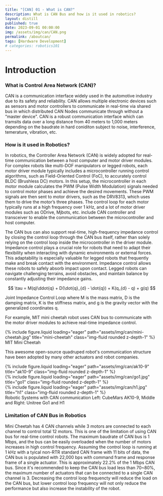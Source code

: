 ```yaml
---
title: "[CAN] 01 - What is CAN?"
description: What is CAN Bus and how is it used in robotics?
layout: distill
published: true
date: 2023-09-01 00:00:00
img: /assets/img/can/CAN.png
permalink: /aboutcan/
tags: [Hardware Development]
# categories: robotics101
---
```


# Introduction

### What is Control Area Network (CAN)?
CAN is a communication interface widely used in the automotive industry due to its safety and reliability. CAN allows multiple electronic devices such as sensors and motor controllers to communicate in real-time via shared bus in which distributed CAN Nodes communicate through without a “master device". CAN is a robust communication interface which can tramsits data over a long distance from 40 meters to 1,000 meters depending on the baudrate in hard coniditon subject to noise, interference, temerature, vibration, etc. 

### How is it used in Robotics?
In robotics, the Controller Area Network (CAN) is widely adopted for real-time communication between a host computer and motor driver modules. For complex robots like multi-DOF manipulators or legged robots, each motor driver module typically includes a microcontroller running control algorithms, such as Field-Oriented Control (FoC), to accurately control BLDC (Brushless DC) motors. In this setup, the microcontroller in each motor module calculates the PWM (Pulse Width Modulation) signals needed to control motor phases and achieve the desired movements. These PWM signals are then sent to motor drivers, such as the DRV8313, which uses them to drive the motor’s three phases. The control loop for each motor typically runs at a high frequency over 1 kHz, and a lot of motor driver modules such as ODrive, Mjbots, etc. include CAN controller and transceiver to enable the communication between the microcontroller and host computer.

The CAN bus can also support real-time, high-frequency impedance control by closing the control loop through the CAN bus itself, rather than solely relying on the control loop inside the microcontroller in the driver module. Impedance control plays a crucial role for robots that need to adapt their flexibility when interacting with dynamic environments or external forces. This adaptability is especially valuable for legged robots that frequently make and break contact with the environment. Impedance control allows these robots to safely absorb impact upon contact. Legged robots can navigate challenging terrains, avoid obstacles, and maintain balance by constantly adjusting their impedance gains.

$$
\tau = M(q)\ddot{q} + D(\dot{q}_{d} - \dot{q}) + K(q_{d} - q) + g(q)
$$
<div class="caption">
 Joint Impedance Control Loop where M is the mass matrix, D is the damping matrix, K is the stiffness matrix, and g is the gravity vector with the generalized coordinates q.
</div>

For example, MIT mini cheetah robot uses CAN bus to communicate with the motor driver modules to achieve real-time impedance control.
<div class="row">
    <div class="col-sm mt-3 mt-md-0">
        {% include figure.liquid loading="eager" path="assets/img/can/mini-cheetah.jpg" title="mini-cheetah" class="img-fluid rounded z-depth-1" %}
    </div>
</div>
<div class="caption">
  MIT Mini Cheetah
</div>

This awesome open-source quadruped robot's communication structure have been adopted by many other actuators and robot companies. 

<div class="row">
    <div class="col-sm mt-3 mt-md-0">
        {% include figure.liquid loading="eager" path="assets/img/can/ak10-9" title="ak10-9" class="img-fluid rounded z-depth-1" %}
    </div>
       <div class="col-sm mt-3 mt-md-0">
        {% include figure.liquid loading="eager" path="assets/img/can/go1.jpg" title="go1" class="img-fluid rounded z-depth-1" %}
    </div>
       <div class="col-sm mt-3 mt-md-0">
        {% include figure.liquid loading="eager" path="assets/img/can/h1.jpg" title="h1" class="img-fluid rounded z-depth-1" %}
    </div>
</div>
<div class="caption">
  Robotic Systems with CAN communication Left: CubeMars AK10-9, Middle and Right: Unitree Go1 and H1
</div>


### Limitation of CAN Bus in Robotics

Mini Cheetah has 4 CAN channels while 3 motors are connected to each channel to control total 12 motors. This is one of the limitation of using CAN bus for real-time control robots. The maximum baudrate of CAN bus is 1 Mbps, and the bus can be easily overloaded when the number of motors increases in high control frequency. Assuming the control loop is running at 1 kHz with a tyical non-RTR standard CAN frame with 11 bits of data, the CAN bus is populated with 22,000 bps with command frame and response frame of a single actuator. This is approximately 22.2% of the 1 Mbps CAN bus. Since it's recommended to keep the CAN bus load less than 70~80%, the maximum number of actuators that can be connected to a single CAN channel is 3. Decreasing the control loop frequencty will reduce the load on the CAN bus, but lower control loop frequency will not only reduce the performance but also increase the instability of the robot. 
